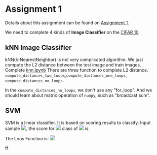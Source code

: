 # Assignment 1
Details about this assignment can be found on [Assignment 1](https://cs231n.github.io/assignments2017/assignment1/).

We need to complete 4 kinds of **Image Classifier** on the [CIFAR 10](https://www.cs.toronto.edu/~kriz/cifar.html)
## kNN Image Classifier
kNN(k-NearestNeighbor) is not very complicated algorithm. We just compute the L2 distance between the test image and train images. <br>
Complete [knn.ipynb](https://github.com/deepblacksky/cs231n_assignment/blob/master/assignment1/knn.ipynb)
There are three function to complete L2 distance.
`compute_distances_two_loops`,`compute_distances_one_loops`, `compute_distances_no_loops`.

In the `compute_distances_no_loops`, we don't use any "for_loop". And we should learn about matrix operation of `numpy`,
such as "broadcast sum".

## SVM
SVM is a linear classifier. It is based on scoring results to classify.
Input sample ![](http://chart.googleapis.com/chart?cht=tx&chl=x_i),
the score for ![](http://chart.googleapis.com/chart?cht=tx&chl=j) class of ![](http://chart.googleapis.com/chart?cht=tx&chl=x_i)
is

The Loos Function is:
![](http://bit.ly/2nfzeZB)

ff
